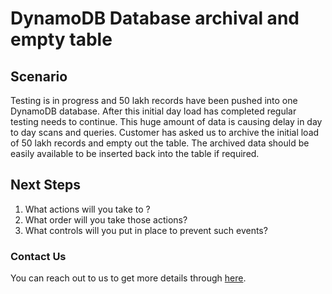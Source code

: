 # DynamoDB Database archival and empty table

## Scenario
Testing is in progress and 50 lakh records have been pushed into one DynamoDB database. After this initial day load has completed regular testing needs to continue. This huge amount of data is causing delay in day to day scans and queries.
Customer has asked us to archive the initial load of 50 lakh records and empty out the table. The archived data should be easily available to be inserted back into the table if required.


## Next Steps
1. What actions will you take to ?
1. What order will you take those actions?
1. What controls will you put in place to prevent such events?


### Contact Us
You can reach out to us to get more details through [here](https://www.youtube.com/channel/UC_evcfxhjjui5hChhLE08tQ/about).

